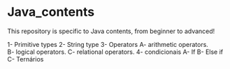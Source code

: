 # Java_contents
This repository is specific to Java contents, from beginner to advanced!

1- Primitive types
2- String type
3- Operators 
    A- arithmetic operators.  
    B- logical operators.
    C- relational operators.
4- condicionais
    A- If
    B- Else if
    C- Ternários

